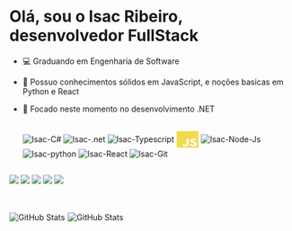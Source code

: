 # Olá, sou o Isac Ribeiro, desenvolvedor FullStack


- 💻 Graduando em Engenharia de Software 
- ​🚀 Possuo conhecimentos sólidos em JavaScript, e noções basicas em Python e React
- 🚀 Focado neste momento no desenvolvimento .NET

  <div style="display: inline_block"><br>
  <img align="center" alt="Isac-C#" height="30" width="40" src="https://cdn.jsdelivr.net/gh/devicons/devicon@latest/icons/csharp/csharp-original.svg">  
  <img align="center" alt="Isac-.net" height="30" width="40" src="https://cdn.jsdelivr.net/gh/devicons/devicon@latest/icons/dot-net/dot-net-original-wordmark.svg">
  <img align="center" alt="Isac-Typescript" height="30" width="40" src="https://cdn.jsdelivr.net/gh/devicons/devicon@latest/icons/typescript/typescript-original.svg">
  <img align="center" alt="Isac-Js" height="30" width="40" src="https://raw.githubusercontent.com/devicons/devicon/master/icons/javascript/javascript-plain.svg">
  <img align="center" alt="Isac-Node-Js" height="30" width="40" src="https://cdn.jsdelivr.net/gh/devicons/devicon@latest/icons/nodejs/nodejs-original-wordmark.svg">
  <img align="center" alt="Isac-python" height="30" width="40" src="https://cdn.jsdelivr.net/gh/devicons/devicon@latest/icons/python/python-original.svg">
  <img align="center" alt="Isac-React" height="30" width="40" src="https://cdn.jsdelivr.net/gh/devicons/devicon@latest/icons/react/react-original.svg">
  <img align="center" alt="Isac-Git" height="30" width="40" src="https://cdn.jsdelivr.net/gh/devicons/devicon@latest/icons/git/git-original.svg">
</div>
  
  ##
 
<div> 
  <a href="https://api.whatsapp.com/send/?phone=553171739169&text=Ol%C3%A1%2C+vi+seu+perfil+de+desenvolvedor.%0AGostaria+de+receber+atendimento!&type=phone_number&app_absent=0" target="_blank"><img src="https://img.shields.io/badge/WhatsApp-25D366?style=for-the-badge&logo=whatsapp&logoColor=white" target="_blank"></a>
  <a href="https://www.instagram.com/_xgrisac?igsh=MW91MTU1a24zMmdjag%3D%3D&utm_source=qr" target="_blank"><img src="https://img.shields.io/badge/-Instagram-%23E4405F?style=for-the-badge&logo=instagram&logoColor=white" target="_blank"></a>
  <a href ="mailto:isackolling122@gmail.com"><img src="https://img.shields.io/badge/Gmail-D14836?style=for-the-badge&logo=gmail&logoColor=white" target="_blank"></a>
  <a href="http://linkedin.com/in/isac-ribeiro-a71849288" target="_blank"><img src="https://img.shields.io/badge/-LinkedIn-%230077B5?style=for-the-badge&logo=linkedin&logoColor=white" target="_blank"></a> 
  <a href="https://github.com/xgrisac" target="_blank"><img src="https://img.shields.io/badge/GitHub-100000?style=for-the-badge&logo=github&logoColor=white" target="_blank"></a> 
  
</div>
<br/>
<br/>

<p>
  <img 
    align="left" 
    alt="GitHub Stats" 
    height="150" 
    style="padding-right: 5px;" 
    src="https://github-readme-stats.vercel.app/api?username=xgrisac&show_icons=true&theme=tokyonight&include_all_commits=true&locale=pt-br" 
  />
<img 
  align="left" 
  alt="GitHub Stats" 
  height="150" 
  src="https://github-readme-stats.vercel.app/api/top-langs/?username=xgrisac&theme=tokyonight&layout=compact&custom_title=Tecnologias&langs_count=9&exclude_repo=MailBotL-Co" 
/>

</p>

